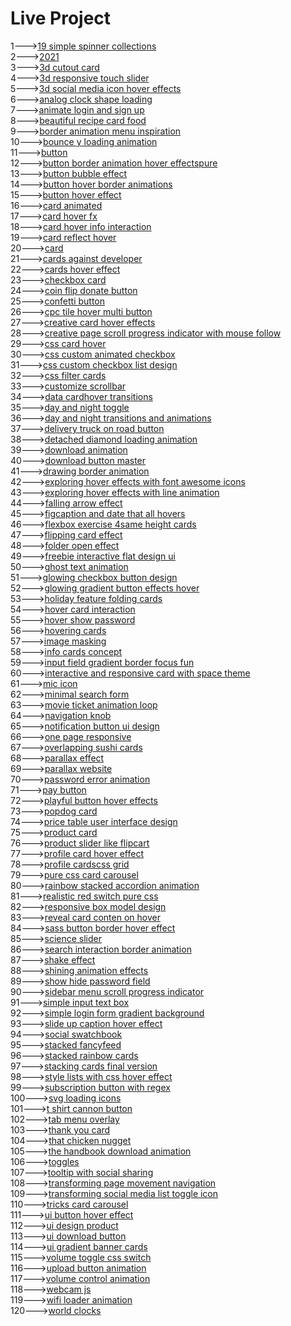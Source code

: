 <h1>Live Project</h1>
1---><a href="https://hawanbeats.github.io/html-css-js/19%20simple%20spinner%20collections/">19 simple spinner collections</a>
<br>
2---><a href="https://hawanbeats.github.io/html-css-js/2021/">2021</a>
<br>
3---><a href="https://hawanbeats.github.io/html-css-js/3d%20cutout%20card/">3d cutout card</a>
<br>
4---><a href="https://hawanbeats.github.io/html-css-js/3d%20responsive%20touch%20slider/">3d responsive touch slider</a>
<br>
5---><a href="https://hawanbeats.github.io/html-css-js/3d%20social%20media%20icon%20hover%20effects/">3d social media icon hover effects</a>
<br>
6---><a href="https://hawanbeats.github.io/html-css-js/analog%20clock%20shape%20loading/">analog clock shape loading</a>
<br>
7---><a href="https://hawanbeats.github.io/html-css-js/animate%20login%20and%20sign%20up/">animate login and sign up</a>
<br>
8---><a href="https://hawanbeats.github.io/html-css-js/beatiful%20recipe%20card%20food/">beautiful recipe card food</a>
<br>
9---><a href="https://hawanbeats.github.io/html-css-js/border%20animation%20menu%20inspiration/">border animation menu inspiration</a>
<br>
10---><a href="https://hawanbeats.github.io/html-css-js/bounce%20y%20loading%20animation/">bounce y loading animation</a>
<br>
11---><a href="https://hawanbeats.github.io/html-css-js/button/">button</a>
<br>
12---><a href="https://hawanbeats.github.io/html-css-js/button%20border%20animation%20on%20hover%20effectspure/">button border animation hover effectspure</a>
<br>
13---><a href="https://hawanbeats.github.io/html-css-js/button%20bubble%20effect/">button bubble effect</a>
<br>
14---><a href="https://hawanbeats.github.io/html-css-js/button%20hover%20border%20animations/">button hover border animations</a>
<br>
15---><a href="https://hawanbeats.github.io/html-css-js/button%20hover%20effect/">button hover effect</a>
<br>
16---><a href="https://hawanbeats.github.io/html-css-js/card%20animated/">card animated</a>
<br>
17---><a href="https://hawanbeats.github.io/html-css-js/card%20hover%20fx/">card hover fx</a>
<br>
18---><a href="https://hawanbeats.github.io/html-css-js/card%20hover%20info%20interaction/">card hover info interaction</a>
<br>
19---><a href="https://hawanbeats.github.io/html-css-js/card%20reflect%20hover/">card reflect hover</a>
<br>
20---><a href="https://hawanbeats.github.io/html-css-js/card/">card</a>
<br>
21---><a href="https://hawanbeats.github.io/html-css-js/cards%20against%20developer/">cards against developer</a>
<br>
22---><a href="https://hawanbeats.github.io/html-css-js/cards%20hover%20effect/">cards hover effect</a>
<br>
23---><a href="https://hawanbeats.github.io/html-css-js/checkbox%20card/">checkbox card</a>
<br>
24---><a href="https://hawanbeats.github.io/html-css-js/coin%20flip%20donate%20button/">coin flip donate button</a>
<br>
25---><a href="https://hawanbeats.github.io/html-css-js/confetti%20button/">confetti button</a>
<br>
26---><a href="https://hawanbeats.github.io/html-css-js/cpc%20tile%20hover%20multi%20button/">cpc tile hover multi button</a>
<br>
27---><a href="https://hawanbeats.github.io/html-css-js/creative%20card%20hover%20effects/">creative card hover effects</a>
<br>
28---><a href="https://hawanbeats.github.io/html-css-js/creative%20page%20scroll%20progress%20indicator%20with%20mouse%20follow/">creative page scroll progress indicator with mouse follow</a>
<br>
29---><a href="https://hawanbeats.github.io/html-css-js/css%20card%20hover/">css card hover</a>
<br>
30---><a href="https://hawanbeats.github.io/html-css-js/css%20custom%20animated%20checkbox/">css custom animated checkbox</a>
<br>
31---><a href="https://hawanbeats.github.io/html-css-js/css%20custom%20checkbox%20list%20design/">css custom checkbox list design</a>
<br>
32---><a href="https://hawanbeats.github.io/html-css-js/css%20filter%20cards/">css filter cards</a>
<br>
33---><a href="https://hawanbeats.github.io/html-css-js/customize%20scrollbar/">customize scrollbar</a>
<br>
34---><a href="https://hawanbeats.github.io/html-css-js/data%20cardhover%20transitions/">data cardhover transitions</a>
<br>
35---><a href="https://hawanbeats.github.io/html-css-js/day%20and%20night%20toggle/">day and night toggle</a>
<br>
36---><a href="https://hawanbeats.github.io/html-css-js/day%20and%20night%20transitions%20and%20animations/">day and night transitions and animations</a>
<br>
37---><a href="https://hawanbeats.github.io/html-css-js/delivery%20truck%20on%20road%20button/">delivery truck on road button</a>
<br>
38---><a href="https://hawanbeats.github.io/html-css-js/detached%20diamond%20loading%20animation/">detached diamond loading animation</a>
<br>
39---><a href="https://hawanbeats.github.io/html-css-js/download%20animation/">download animation</a>
<br>
40---><a href="https://hawanbeats.github.io/html-css-js/download-button-master/">download button master</a>
<br>
41---><a href="https://hawanbeats.github.io/html-css-js/drawing%20border%20animation/">drawing border animation</a>
<br>
42---><a href="https://hawanbeats.github.io/html-css-js/exploring%20hover%20effects%20with%20font%20awesome%20icons/">exploring hover effects with font awesome icons</a>
<br>
43---><a href="https://hawanbeats.github.io/html-css-js/exploring%20hover%20effects%20with%20line%20animation/">exploring hover effects with line animation</a>
<br>
44---><a href="https://hawanbeats.github.io/html-css-js/falling%20arrow%20effect/">falling arrow effect</a>
<br>
45---><a href="https://hawanbeats.github.io/html-css-js/figcaption%20and%20date%20that%20all%20hovers/">figcaption and date that all hovers</a>
<br>
46---><a href="https://hawanbeats.github.io/html-css-js/flexbox%20exercise%204same%20height%20cards/">flexbox exercise 4same height cards</a>
<br>
47---><a href="https://hawanbeats.github.io/html-css-js/flipping%20card%20effect/">flipping card effect</a>
<br>
48---><a href="https://hawanbeats.github.io/html-css-js/folder%20open%20effect/">folder open effect</a>
<br>
49---><a href="https://hawanbeats.github.io/html-css-js/freebie%20interactive%20flat%20design%20ui/">freebie interactive flat design ui</a>
<br>
50---><a href="https://hawanbeats.github.io/html-css-js/ghost%20text%20animation/">ghost text animation</a>
<br>
51---><a href="https://hawanbeats.github.io/html-css-js/glowing%20checkbox%20button%20design/">glowing checkbox button design</a>
<br>
52---><a href="https://hawanbeats.github.io/html-css-js/glowing%20gradient%20button%20effects%20on%20hover/">glowing gradient button effects hover</a>
<br>
53---><a href="https://hawanbeats.github.io/html-css-js/holiday%20feature%20folding%20cards/">holiday feature folding cards</a>
<br>
54---><a href="https://hawanbeats.github.io/html-css-js/hover%20card%20interaction/">hover card interaction</a>
<br>
55---><a href="https://hawanbeats.github.io/html-css-js/hover%20show%20password/">hover show password</a>
<br>
56---><a href="https://hawanbeats.github.io/html-css-js/hovering%20cards/">hovering cards</a>
<br>
57---><a href="https://hawanbeats.github.io/html-css-js/image%20masking/">image masking</a>
<br>
58---><a href="https://hawanbeats.github.io/html-css-js/info%20cards%20concept/">info cards concept</a>
<br>
59---><a href="https://hawanbeats.github.io/html-css-js/input%20field%20gradient%20border%20focus%20fun/">input field gradient border focus fun</a>
<br>
60---><a href="https://hawanbeats.github.io/html-css-js/interactive%20and%20responsive%20card%20with%20space%20theme/">interactive and responsive card with space theme</a>
<br>
61---><a href="https://hawanbeats.github.io/html-css-js/mic%20icon/">mic icon</a>
<br>
62---><a href="https://hawanbeats.github.io/html-css-js/minimal%20search%20form/">minimal search form</a>
<br>
63---><a href="https://hawanbeats.github.io/html-css-js/movie%20ticket%20animation%20loop/">movie ticket animation loop</a>
<br>
64---><a href="https://hawanbeats.github.io/html-css-js/navigation%20knob/">navigation knob</a>
<br>
65---><a href="https://hawanbeats.github.io/html-css-js/notification%20button%20ui%20design/">notification button ui design</a>
<br>
66---><a href="https://hawanbeats.github.io/html-css-js/one%20page%20responsive/">one page responsive</a>
<br>
67---><a href="https://hawanbeats.github.io/html-css-js/overlapping%20sushi%20cards/">overlapping sushi cards</a>
<br>
68---><a href="https://hawanbeats.github.io/html-css-js/parallax%20effect/">parallax effect</a>
<br>
69---><a href="https://hawanbeats.github.io/html-css-js/parallax%20website/">parallax website</a>
<br>
70---><a href="https://hawanbeats.github.io/html-css-js/password%20error%20animation/">password error animation</a>
<br>
71---><a href="https://hawanbeats.github.io/html-css-js/pay%20button/">pay button</a>
<br>
72---><a href="https://hawanbeats.github.io/html-css-js/playful%20button%20hover%20effects/">playful button hover effects</a>
<br>
73---><a href="https://hawanbeats.github.io/html-css-js/popdog%20card/">popdog card</a>
<br>
74---><a href="https://hawanbeats.github.io/html-css-js/price%20table%20user%20interface%20design/">price table user interface design</a>
<br>
75---><a href="https://hawanbeats.github.io/html-css-js/product%20card/">product card</a>
<br>
76---><a href="https://hawanbeats.github.io/html-css-js/product%20slider%20like%20flipcart/">product slider like flipcart</a>
<br>
77---><a href="https://hawanbeats.github.io/html-css-js/profile%20card%20hover%20effect/">profile card hover effect</a>
<br>
78---><a href="https://hawanbeats.github.io/html-css-js/profile%20cardscss%20grid/">profile cardscss grid</a>
<br>
79---><a href="https://hawanbeats.github.io/html-css-js/pure%20css%20card%20carousel/">pure css card carousel</a>
<br>
80---><a href="https://hawanbeats.github.io/html-css-js/rainbow%20stacked%20accordion%20animation/">rainbow stacked accordion animation</a>
<br>
81---><a href="https://hawanbeats.github.io/html-css-js/realistic%20red%20switch%20pure%20css/">realistic red switch pure css</a>
<br>
82---><a href="https://hawanbeats.github.io/html-css-js/responsive%20box%20model%20design/">responsive box model design</a>
<br>
83---><a href="https://hawanbeats.github.io/html-css-js/reveal%20card%20conten%20on%20hover/">reveal card conten on hover</a>
<br>
84---><a href="https://hawanbeats.github.io/html-css-js/sass%20button%20border%20hover%20effect/">sass button border hover effect</a>
<br>
85---><a href="https://hawanbeats.github.io/html-css-js/science%20slider/">science slider</a>
<br>
86---><a href="https://hawanbeats.github.io/html-css-js/search%20interaction%20border%20animation/">search interaction border animation</a>
<br>
87---><a href="https://hawanbeats.github.io/html-css-js/shake%20effect/">shake effect</a>
<br>
88---><a href="https://hawanbeats.github.io/html-css-js/shining%20text%20animation%20effects/">shining animation effects</a>
<br>
89---><a href="https://hawanbeats.github.io/html-css-js/show%20hide%20password%20field/">show hide password field</a>
<br>
90---><a href="https://hawanbeats.github.io/html-css-js/sidebar%20menu%20scroll%20progress%20indicator/">sidebar menu scroll progress indicator</a>
<br>
91---><a href="https://hawanbeats.github.io/html-css-js/simple%20input%20text%20box/">simple input text box</a>
<br>
92---><a href="https://hawanbeats.github.io/html-css-js/simple%20login%20form%20gradient%20background/">simple login form gradient background</a>
<br>
93---><a href="https://hawanbeats.github.io/html-css-js/slide%20up%20caption%20hover%20effect/">slide up caption hover effect</a>
<br>
94---><a href="https://hawanbeats.github.io/html-css-js/social%20swatchbook/">social swatchbook</a>
<br>
95---><a href="https://hawanbeats.github.io/html-css-js/stacked%20fancyfeed/">stacked fancyfeed</a>
<br>
96---><a href="https://hawanbeats.github.io/html-css-js/stacked%20rainbow%20cards/">stacked rainbow cards</a>
<br>
97---><a href="https://hawanbeats.github.io/html-css-js/stacking%20cards%20final%20version/">stacking cards final version</a>
<br>
98---><a href="https://hawanbeats.github.io/html-css-js/style%20lists%20with%20css%20hover%20effect/">style lists with css hover effect</a>
<br> 
99---><a href="https://hawanbeats.github.io/html-css-js/subscription%20button%20with%20regex/">subscription button with regex</a>
<br>
100---><a href="https://hawanbeats.github.io/html-css-js/svg%20loading%20icons/">svg loading icons</a>
<br>
101---><a href="https://hawanbeats.github.io/html-css-js/t%20shirt%20cannon%20button/">t shirt cannon button</a>
<br>
102---><a href="https://hawanbeats.github.io/html-css-js/tab%20menu%20overlay/">tab menu overlay</a>
<br>
103---><a href="https://hawanbeats.github.io/html-css-js/thank%20you%20card/">thank you card</a>
<br>
104---><a href="https://hawanbeats.github.io/html-css-js/that%20chicken%20nugget/">that chicken nugget</a>
<br>
105---><a href="https://hawanbeats.github.io/html-css-js/the%20handbook%20download%20animation/">the handbook download animation</a>
<br>
106---><a href="https://hawanbeats.github.io/html-css-js/toggles/">toggles</a>
<br>
107---><a href="https://hawanbeats.github.io/html-css-js/tooltip%20with%20social%20sharing/">tooltip with social sharing</a>
<br>
108---><a href="https://hawanbeats.github.io/html-css-js/transforming%20page%20movement%20navigation/">transforming page movement navigation</a>
<br>
109---><a href="https://hawanbeats.github.io/html-css-js/transforming%20social%20media%20list%20toggle%20icon/">transforming social media list toggle icon</a>
<br>
110---><a href="https://hawanbeats.github.io/html-css-js/tricks%20card%20carousel/">tricks card carousel</a>
<br>
111---><a href="https://hawanbeats.github.io/html-css-js/ui%20button%20hover%20effect/">ui button hover effect</a>
<br>
112---><a href="https://hawanbeats.github.io/html-css-js/ui%20design%20product/">ui design product</a>
<br>
113---><a href="https://hawanbeats.github.io/html-css-js/ui%20download%20button/">ui download button</a>
<br>
114---><a href="https://hawanbeats.github.io/html-css-js/ui%20gradient%20banner%20cards/">ui gradient banner cards</a>
<br>
115---><a href="https://hawanbeats.github.io/html-css-js/volume%20toggle%20css%20switch/">volume toggle css switch</a>
<br>
116---><a href="https://hawanbeats.github.io/html-css-js/upload%20button%20animation/">upload button animation</a>
<br>
117---><a href="https://hawanbeats.github.io/html-css-js/volume%20control%20animation/">volume control animation</a>
<br>
118---><a href="https://hawanbeats.github.io/html-css-js/webcam%20js/">webcam js</a>
<br>
119---><a href="https://hawanbeats.github.io/html-css-js/wifi%20loader%20animation/">wifi loader animation</a>
<br>
120---><a href="https://hawanbeats.github.io/html-css-js/world%20clocks/">world clocks</a>
